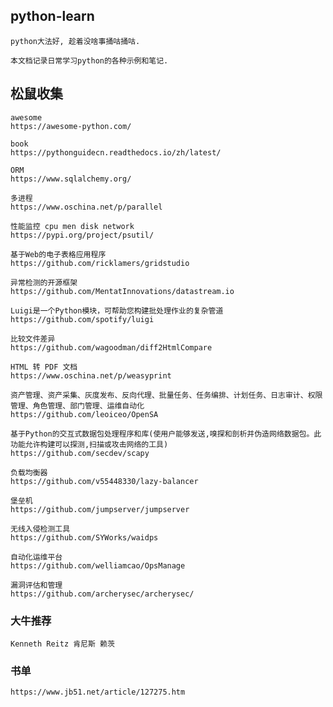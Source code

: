 ## python-learn

    python大法好, 趁着没啥事捅咕捅咕.

    本文档记录日常学习python的各种示例和笔记.


## 松鼠收集

    awesome
    https://awesome-python.com/

    book
    https://pythonguidecn.readthedocs.io/zh/latest/

    ORM
    https://www.sqlalchemy.org/

    多进程
    https://www.oschina.net/p/parallel

    性能监控 cpu men disk network
    https://pypi.org/project/psutil/

    基于Web的电子表格应用程序
    https://github.com/ricklamers/gridstudio

    异常检测的开源框架
    https://github.com/MentatInnovations/datastream.io

    Luigi是一个Python模块，可帮助您构建批处理作业的复杂管道
    https://github.com/spotify/luigi

    比较文件差异
    https://github.com/wagoodman/diff2HtmlCompare

    HTML 转 PDF 文档
    https://www.oschina.net/p/weasyprint

    资产管理、资产采集、灰度发布、反向代理、批量任务、任务编排、计划任务、日志审计、权限管理、角色管理、部门管理、运维自动化
    https://github.com/leoiceo/OpenSA

    基于Python的交互式数据包处理程序和库(使用户能够发送,嗅探和剖析并伪造网络数据包。此功能允许构建可以探测,扫描或攻击网络的工具)
    https://github.com/secdev/scapy

    负载均衡器
    https://github.com/v55448330/lazy-balancer

    堡垒机
    https://github.com/jumpserver/jumpserver

    无线入侵检测工具
    https://github.com/SYWorks/waidps

    自动化运维平台
    https://github.com/welliamcao/OpsManage

    漏洞评估和管理
    https://github.com/archerysec/archerysec/    

### 大牛推荐

    Kenneth Reitz 肯尼斯 赖茨

### 书单

    https://www.jb51.net/article/127275.htm